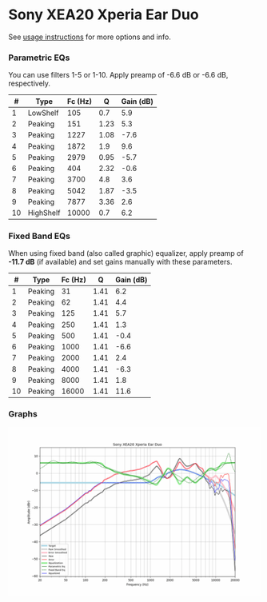 # Sony XEA20 Xperia Ear Duo
See [usage instructions](https://github.com/jaakkopasanen/AutoEq#usage) for more options and info.

### Parametric EQs
You can use filters 1-5 or 1-10. Apply preamp of -6.6 dB or -6.6 dB, respectively.

|   # | Type      |   Fc (Hz) |    Q |   Gain (dB) |
|-----|-----------|-----------|------|-------------|
|   1 | LowShelf  |       105 | 0.7  |         5.9 |
|   2 | Peaking   |       151 | 1.23 |         5.3 |
|   3 | Peaking   |      1227 | 1.08 |        -7.6 |
|   4 | Peaking   |      1872 | 1.9  |         9.6 |
|   5 | Peaking   |      2979 | 0.95 |        -5.7 |
|   6 | Peaking   |       404 | 2.32 |        -0.6 |
|   7 | Peaking   |      3700 | 4.8  |         3.6 |
|   8 | Peaking   |      5042 | 1.87 |        -3.5 |
|   9 | Peaking   |      7877 | 3.36 |         2.6 |
|  10 | HighShelf |     10000 | 0.7  |         6.2 |

### Fixed Band EQs
When using fixed band (also called graphic) equalizer, apply preamp of **-11.7 dB** (if available) and set gains manually with these parameters.

|   # | Type    |   Fc (Hz) |    Q |   Gain (dB) |
|-----|---------|-----------|------|-------------|
|   1 | Peaking |        31 | 1.41 |         6.2 |
|   2 | Peaking |        62 | 1.41 |         4.4 |
|   3 | Peaking |       125 | 1.41 |         5.7 |
|   4 | Peaking |       250 | 1.41 |         1.3 |
|   5 | Peaking |       500 | 1.41 |        -0.4 |
|   6 | Peaking |      1000 | 1.41 |        -6.6 |
|   7 | Peaking |      2000 | 1.41 |         2.4 |
|   8 | Peaking |      4000 | 1.41 |        -6.3 |
|   9 | Peaking |      8000 | 1.41 |         1.8 |
|  10 | Peaking |     16000 | 1.41 |        11.6 |

### Graphs
![](./Sony%20XEA20%20Xperia%20Ear%20Duo.png)
